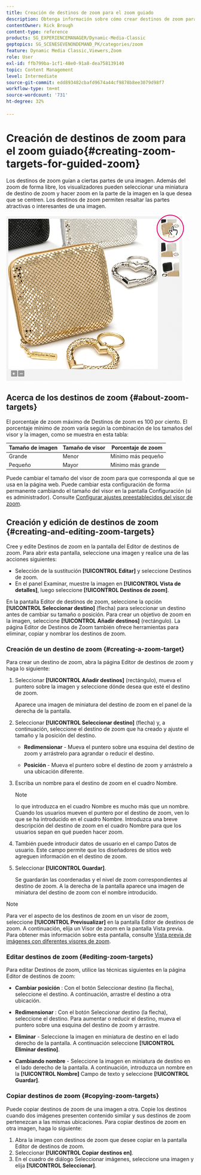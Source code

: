 ```yaml
---
title: Creación de destinos de zoom para el zoom guiado
description: Obtenga información sobre cómo crear destinos de zoom para el zoom guiado en Adobe Dynamic Media Classic.
contentOwner: Rick Brough
content-type: reference
products: SG_EXPERIENCEMANAGER/Dynamic-Media-Classic
geptopics: SG_SCENESEVENONDEMAND_PK/categories/zoom
feature: Dynamic Media Classic,Viewers,Zoom
role: User
exl-id: ffb799ba-1cf1-48e0-91a8-dea758139140
topic: Content Management
level: Intermediate
source-git-commit: edd893482cbafd9674a44cf9878b8ee3079d98f7
workflow-type: tm+mt
source-wordcount: '731'
ht-degree: 32%

---
```


# Creación de destinos de zoom para el zoom guiado{#creating-zoom-targets-for-guided-zoom}

Los destinos de zoom guían a ciertas partes de una imagen. Además del zoom de forma libre, los visualizadores pueden seleccionar una miniatura de destino de zoom y hacer zoom en la parte de la imagen en la que desea que se centren. Los destinos de zoom permiten resaltar las partes atractivas o interesantes de una imagen.

![Creación de destinos de zoom para el zoom guiado](/help/using/assets/zo_guided_zoom.png)

## Acerca de los destinos de zoom {#about-zoom-targets}

El porcentaje de zoom máximo de Destinos de zoom es 100 por ciento. El porcentaje mínimo de zoom varía según la combinación de los tamaños del visor y la imagen, como se muestra en esta tabla:

| Tamaño de imagen | Tamaño de visor | Porcentaje de zoom |
| --- | --- | --- |
| Grande | Menor | Mínimo más pequeño |
| Pequeño | Mayor | Mínimo más grande |

Puede cambiar el tamaño del visor de zoom para que corresponda al que se usa en la página web. Puede cambiar esta configuración de forma permanente cambiando el tamaño del visor en la pantalla Configuración (si es administrador). Consulte [Configurar ajustes preestablecidos del visor de zoom](setting-zoom-viewer-presets.md#setting_up_zoom_viewer_presets).

## Creación y edición de destinos de zoom {#creating-and-editing-zoom-targets}

Cree y edite Destinos de zoom en la pantalla del Editor de destinos de zoom. Para abrir esta pantalla, seleccione una imagen y realice una de las acciones siguientes:

* Selección de la sustitución **[!UICONTROL Editar]** y seleccione Destinos de zoom.
* En el panel Examinar, muestre la imagen en **[!UICONTROL Vista de detalles]**, luego seleccione **[!UICONTROL Destinos de zoom]**.

En la pantalla Editor de destinos de zoom, seleccione la opción **[!UICONTROL Seleccionar destino]** (flecha) para seleccionar un destino antes de cambiar su tamaño o posición. Para crear un objetivo de zoom en la imagen, seleccione **[!UICONTROL Añadir destinos]** (rectángulo). La página Editor de Destinos de Zoom también ofrece herramientas para eliminar, copiar y nombrar los destinos de zoom.

### Creación de un destino de zoom {#creating-a-zoom-target}

Para crear un destino de zoom, abra la página Editor de destinos de zoom y haga lo siguiente:

1. Seleccionar **[!UICONTROL Añadir destinos]** (rectángulo), mueva el puntero sobre la imagen y seleccione dónde desea que esté el destino de zoom.

   Aparece una imagen de miniatura del destino de zoom en el panel de la derecha de la pantalla.

1. Seleccionar **[!UICONTROL Seleccionar destino]** (flecha) y, a continuación, seleccione el destino de zoom que ha creado y ajuste el tamaño y la posición del destino.

   * **Redimensionar** - Mueva el puntero sobre una esquina del destino de zoom y arrástrelo para agrandar o reducir el destino.

   * **Posición** - Mueva el puntero sobre el destino de zoom y arrástrelo a una ubicación diferente.

1. Escriba un nombre para el destino de zoom en el cuadro Nombre. 

   >[!NOTE]
   >
   >lo que introduzca en el cuadro Nombre es mucho más que un nombre. Cuando los usuarios mueven el puntero por el destino de zoom, ven lo que se ha introducido en el cuadro Nombre. Introduzca una breve descripción del destino de zoom en el cuadro Nombre para que los usuarios sepan en qué pueden hacer zoom.

1. También puede introducir datos de usuario en el campo Datos de usuario. Este campo permite que los diseñadores de sitios web agreguen información en el destino de zoom.
1. Seleccionar **[!UICONTROL Guardar]**.

   Se guardarán las coordenadas y el nivel de zoom correspondientes al destino de zoom. A la derecha de la pantalla aparece una imagen de miniatura del destino de zoom con el nombre introducido.

>[!NOTE]
>
>Para ver el aspecto de los destinos de zoom en un visor de zoom, seleccione **[!UICONTROL Previsualizar]** en la pantalla Editor de destinos de zoom. A continuación, elija un Visor de zoom en la pantalla Vista previa. Para obtener más información sobre esta pantalla, consulte [Vista previa de imágenes con diferentes visores de zoom](previewing-image-assets-different-zoom.md#previewing_image_assets_with_different_zoom_viewers).

### Editar destinos de zoom {#editing-zoom-targets}

Para editar Destinos de zoom, utilice las técnicas siguientes en la página Editor de destinos de zoom:

* **Cambiar posición** : Con el botón Seleccionar destino (la flecha), seleccione el destino. A continuación, arrastre el destino a otra ubicación.

* **Redimensionar** : Con el botón Seleccionar destino (la flecha), seleccione el destino. Para aumentar o reducir el destino, mueva el puntero sobre una esquina del destino de zoom y arrastre.

* **Eliminar** - Seleccione la imagen en miniatura de destino en el lado derecho de la pantalla. A continuación seleccione **[!UICONTROL Eliminar destino]**.

* **Cambiando nombre** - Seleccione la imagen en miniatura de destino en el lado derecho de la pantalla. A continuación, introduzca un nombre en la **[!UICONTROL Nombre]** Campo de texto y seleccione **[!UICONTROL Guardar]**.

### Copiar destinos de zoom {#copying-zoom-targets}

Puede copiar destinos de zoom de una imagen a otra. Copie los destinos cuando dos imágenes presenten contenido similar y sus destinos de zoom pertenezcan a las mismas ubicaciones. Para copiar destinos de zoom en otra imagen, haga lo siguiente:

1. Abra la imagen con destinos de zoom que desee copiar en la pantalla Editor de destinos de zoom.
1. Seleccionar **[!UICONTROL Copiar destinos en]**.
1. En el cuadro de diálogo Seleccionar imágenes, seleccione una imagen y elija **[!UICONTROL Seleccionar]**.

